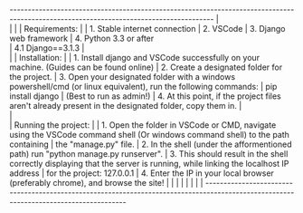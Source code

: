 *--------------------------------------------------------------------------------------------------------------------------------------*
|			
|
|
|				Requirements:
|
|		1. Stable internet connection
|		2. VSCode 
|		3. Django web framework
|		4. Python 3.3 or after	
|		4.1 Django==3.1.3
|	
|
|				Installation:
|
|		1. Install django and VSCode successfully on your machine. (Guides can be found online)
|		2. Create a designated folder for the project.
|		3. Open your designated folder with a windows powershell/cmd (or linux equivalent), run the following commands:
|		 pip install django
|		(Best to run as admin!)
|		4. At this point, if the project files aren't already present in the designated folder, copy them in.
|		
|				
|				Running the project:
|
|		1. Open the folder in VSCode or CMD, navigate using the VSCode command shell (Or windows command shell) to the path containing
|		the "manage.py" file.
|		2. In the shell (under the afformentioned path) run "python manage.py runserver".
|		3. This should result in the shell correctly displaying that the server is running, while linking the localhost IP address
|		for the project: 127.0.0.1
|		4. Enter the IP in your local browser (preferably chrome), and browse the site! 
|
|
|
|
|
|
|
|
*--------------------------------------------------------------------------------------------------------------------------------------*

